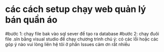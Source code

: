 # các cách setup chạy web quản lý bán quần áo
#bước 1: chạy file bak vào sql sever để tạo ra database
#bước 2: chạy đuôi file .sln bằng visual studio để chạy chương trình 
chú ý: có các lỗi hoặc các góp ý nào vui lòng liên hệ tôi ở phần Issues 
cảm ơn rất nhiều
